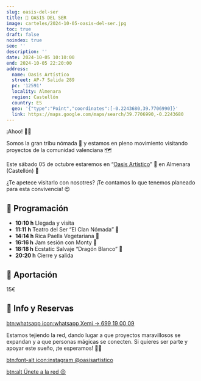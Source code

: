 ```yaml
---
slug: oasis-del-ser
title: 🌴 OASIS DEL SER
image: carteles/2024-10-05-oasis-del-ser.jpg
toc: true
draft: false
noindex: true
seo: ''
description: ''
date: 2024-10-05 10:10:00
end: 2024-10-05 22:20:00
address:
  name: Oasis Artístico
  street: AP-7 Salida 289
  pc: '12591'
  locality: Almenara
  region: Castellón
  country: ES
  geo: '{"type":"Point","coordinates":[-0.2243680,39.7706990]}'
  link: https://maps.google.com/maps/search/39.7706990,-0.2243680
---
```

¡Ahoo! 🍃🫶

Somos la gran tribu nómada 👣 y estamos en pleno movimiento visitando proyectos de la comunidad valenciana 🗺️

Este sábado 05 de octubre estaremos en “[Oasis Artístico](https://maps.app.goo.gl/354g4ZwTGrskpstn6 "nofollow")” 🌴 en Almenara (Castellón) 📍

¿Te apetece visitarlo con nosotres? ¡Te contamos lo que tenemos planeado para esta convivencia! 😍

## 📅 Programación

- **10:10 h** Llegada y visita
- **11:11 h** Teatro del Ser “El Clan Nómada” 🐾
- **14:14 h** Rica Paella Vegetariana 🥘
- **16:16 h** Jam sesión con Monty 🪇
- **18:18 h** Ecstatic Salvaje “Dragón Blanco” 🐉
- **20:20 h** Cierre y salida

## 💱 Aportación

15€

## 📲 Info y Reservas

[btn:whatsapp icon:whatsapp Xemi → 699 19 00 09](https://wa.me/34699190009 "nofollow")

Estamos tejiendo la red, dando lugar a que proyectos maravillosos se expandan y a que personas mágicas se conecten. Si quieres ser parte y apoyar este sueño, ¡te esperamos! 🩵✨

[btn:font-alt icon:instagram @oasisartistico](https://www.instagram.com/oasisartistico/ "nofollow")

[btn:alt Únete a la red 😉](/#como-entrar)
